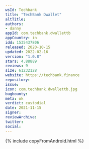 ```yaml
---
wsId: Techbank
title: "TechBank Dwallet"
altTitle: 
authors:
- danny
appId: com.techbank.dwallettb
appCountry: in
idd: 1535437806
released: 2020-10-15
updated: 2022-02-16
version: "1.0.8"
stars: 4.88889
reviews: 9
size: 61232128
website: https://techbank.finance
repository: 
issue: 
icon: com.techbank.dwallettb.jpg
bugbounty: 
meta: ok
verdict: custodial
date: 2021-11-15
signer: 
reviewArchive:
twitter: 
social:
---
```


{% include copyFromAndroid.html %}
